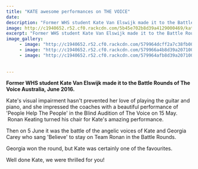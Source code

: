 ```yaml
---
title: "KATE awesome performances on THE VOICE"
date: 
description: "Former WHS student Kate Van Elswijk made it to the Battle Rounds of The Voice Australia, June 2016..."
image: http://c1940652.r52.cf0.rackcdn.com/5b45e702b8d39a4129000469/kate-singing.gif
excerpt: "Former WHS student Kate Van Elswijk made it to the Battle Rounds of The Voice Australia, June 2016..."
image_gallery:
     - image: "http://c1940652.r52.cf0.rackcdn.com/579964dcff2a7c38fb000c7d/Kate-Vanelswik-2016.jpg"
     - image: "http://c1940652.r52.cf0.rackcdn.com/579966a4b8d39a2071000c7d/kategeorgia_battle-the-voice.jpg"
     - image: "http://c1940652.r52.cf0.rackcdn.com/579964afb8d39a2071000c7b/Kate-Vanelswik-no-2-2016.jpg"
    
    
---
```


<p><strong>Former WHS student Kate Van Elswijk made it to the Battle Rounds of The Voice Australia, June 2016.</strong></p>
<p>Kate's visual impairment hasn't prevented her love of playing the guitar and piano, and she impressed the coaches with a beautiful performance of 'People Help The People' in the Blind Audition of The Voice on 15 May. &nbsp;Ronan Keating turned his chair for Kate's amazing performance.</p>
<p>Then on 5 June it was the battle of the angelic voices of Kate and Georgia Carey who sang 'Believe' to stay on Team Ronan in the Battle Rounds.</p>
<p>Georgia won the round, but Kate was certainly one of the favourites.</p>
<p>Well done Kate, we were thrilled for you!</p>

